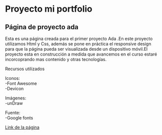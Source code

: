 # Proyecto mi portfolio

## Página de proyecto ada

Esta es una página creada para el primer proyecto Ada .En este proyecto utilizamos Html y Css, además se pone en práctica el responsive design para que la página pueda ser visualizada desde un dispositivo móvil.El proyecto esta en construcción a medida que avancemos en el curso  estaré incorcoprando mas contenido y otras tecnologías.

Recursos utilizados

Iconos:   
-Font Awesome   
-Devicon

Imágenes:   
-unDraw


Fuente:   
-Google fonts

[Link de la página](https://mi-portfolio.netlify.app)